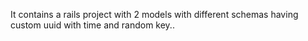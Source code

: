 It contains a rails project with 2 models with different schemas having custom uuid with time and random key..
